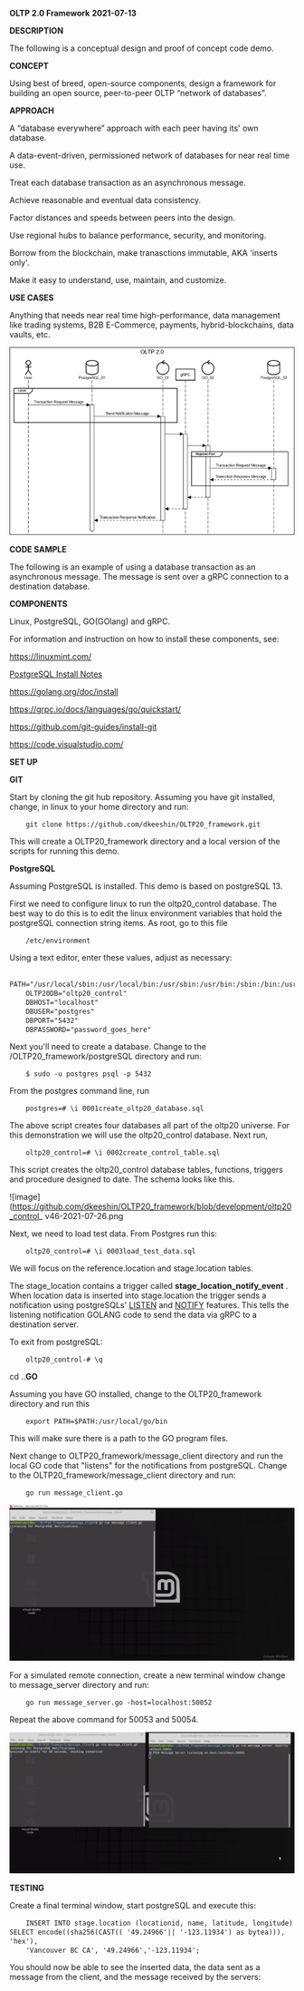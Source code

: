 __OLTP 2.0 Framework__
__2021-07-13__

__DESCRIPTION__

The following is a conceptual design and proof of concept code demo. 

__CONCEPT__

Using best of breed, open-source components, design a framework for building an open source, peer-to-peer OLTP “network of databases”.

__APPROACH__

A “database everywhere” approach with each peer having its' own database.

A data-event-driven, permissioned network of databases for near real time use.

Treat each database transaction as an asynchronous message. 

Achieve reasonable and eventual data consistency.

Factor distances and speeds between peers into the design.  

Use regional hubs to balance performance, security, and monitoring.
 
Borrow from the blockchain, make tranasctions immutable, AKA 'inserts only'.

Make it easy to understand, use, maintain, and customize.  

**USE CASES**

Anything that needs near real time high-performance, data management like trading systems, B2B E-Commerce, payments, hybrid-blockchains, data vaults, etc. 

![image](https://github.com/dkeeshin/OLTP20_framework/blob/main/OLTP20Preliminary20210614.png)

**CODE SAMPLE**

The following is an example of using a database transaction as an asynchronous message. The message is sent over a gRPC connection to a destination database.

**COMPONENTS**

Linux, PostgreSQL, GO(GOlang) and gRPC.

For information and instruction on how to install these components, see:

https://linuxmint.com/

[PostgreSQL Install Notes](https://github.com/dkeeshin/OLTP20_framework/blob/main/PostgreSQL_Install_Notes.md)

https://golang.org/doc/install

https://grpc.io/docs/languages/go/quickstart/

https://github.com/git-guides/install-git

https://code.visualstudio.com/

**SET UP**

__GIT__

Start by cloning the git hub repository.  Assuming you have git installed, change, in linux to your home directory and run:

        git clone https://github.com/dkeeshin/OLTP20_framework.git

This will create a OLTP20_framework directory and a local version of the scripts for running this demo.

__PostgreSQL__

Assuming PostgreSQL is installed. This demo is based on postgreSQL 13.

First we need to configure linux to run the oltp20_control database.  The best way to do this is to edit the linux environment variables that hold the postgreSQL connection string items.  As root, go to this file

        /etc/environment

Using a text editor,  enter these values, adjust as necessary:

        PATH="/usr/local/sbin:/usr/local/bin:/usr/sbin:/usr/bin:/sbin:/bin:/usr/games:/usr/local/games:/usr/local/go/bin"
        OLTP20DB="oltp20_control"
        DBHOST="localhost"
        DBUSER="postgres"
        DBPORT="5432"
        DBPASSWORD="password_goes_here"

Next you'll need to create a database. Change to the /OLTP20_framework/postgreSQL directory and run:

        $ sudo -u postgres psql -p 5432

From the postgres command line, run

        postgres=# \i 0001create_oltp20_database.sql

The above script creates four databases all part of the oltp20 universe. For this demonstration we will use the oltp20_control database. Next run,

        oltp20_control=# \i 0002create_control_table.sql


This script creates the oltp20_control database tables, functions, triggers and procedure designed to date. The schema looks like this.

![image](https://github.com/dkeeshin/OLTP20_framework/blob/development/oltp20_control_ v46-2021-07-26.png

Next, we need to load test data.  From Postgres run this:

        oltp20_control=# \i 0003load_test_data.sql

We will focus on the reference.location and stage.location tables.

The stage_location contains a trigger called __stage_location_notify_event__ . When location data is inserted into stage.location the trigger sends a notification using postgreSQLs' [LISTEN](https://www.postgresql.org/docs/9.1/sql-listen.html) and [NOTIFY](https://www.postgresql.org/docs/9.1/sql-notify.html) features.  This tells the listening notification GOLANG code to send the data via gRPC to a destination server.  

To exit from postgreSQL:

        oltp20_control-# \q

cd ..__GO__

Assuming you have GO installed, change to the OLTP20_framework directory and run this
      
        export PATH=$PATH:/usr/local/go/bin

This will make sure there is a path to the GO program files.

Next change to OLTP20_framework/message_client directory and run the local GO code that "listens" for the notifications from postgreSQL. Change to the OLTP20_framework/message_client directory and run:
        
        go run message_client.go

![image](https://github.com/dkeeshin/OLTP20_framework/blob/development/message_client/01_message_client.png)

For a simulated remote connection, create a new terminal window change to message_server directory and run:

        go run message_server.go -host=localhost:50052

Repeat the above command for 50053 and 50054.

![image](https://github.com/dkeeshin/OLTP20_framework/blob/development/message_server/02_message_server.png)

**TESTING**

Create a final terminal window, start postgreSQL and execute this:

        INSERT INTO stage.location (locationid, name, latitude, longitude) SELECT encode((sha256(CAST(( '49.24966'|| '-123.11934') as bytea))), 'hex'),
        'Vancouver BC CA', '49.24966','-123.11934';	

You should now be able to see the inserted data, the data sent as a message from the client, and the message received by the servers:


